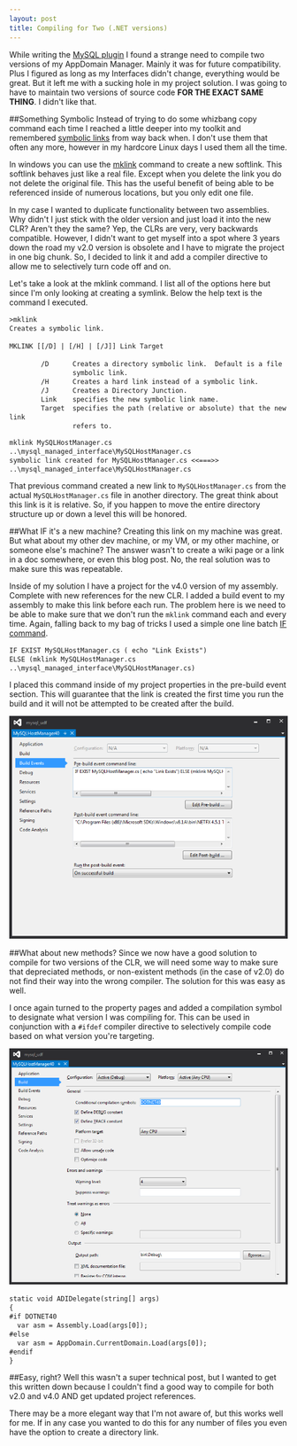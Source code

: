 ```yaml
--- 
layout: post
title: Compiling for Two (.NET versions)
---
```

While writing the [MySQL plugin][plugin] I found a strange need to compile two versions of my AppDomain Manager. Mainly it was for future compatibility. Plus I figured as long as my Interfaces didn't change, everything would be great. But it left me with a sucking hole in my project solution. I was going to have to maintain two versions of source code **FOR THE EXACT SAME THING**. I didn't like that.

##Something Symbolic
Instead of trying to do some whizbang copy command each time I reached a little deeper into my toolkit and remembered [symbolic links][symlink] from way back when. I don't use them that often any more, however in my hardcore Linux days I used them all the time.

In windows you can use the [mklink][mklink] command to create a new softlink. This softlink behaves just like a real file. Except when you delete the link you do not delete the original file. This has the useful benefit of being able to be referenced inside of numerous locations, but you only edit one file.

In my case I wanted to duplicate functionality between two assemblies. Why didn't I just stick with the older version and just load it into the new CLR? Aren't they the same? Yep, the CLRs are very, very backwards compatible. However, I didn't want to get myself into a spot where 3 years down the road my v2.0 version is obsolete and I have to migrate the project in one big chunk. So, I decided to link it and add a compiler directive to allow me to selectively turn code off and on.

Let's take a look at the mklink command. I list all of the options here but since I'm only looking at creating a symlink. Below the help text is the command I executed.

~~~
>mklink
Creates a symbolic link.

MKLINK [[/D] | [/H] | [/J]] Link Target

        /D      Creates a directory symbolic link.  Default is a file
                symbolic link.
        /H      Creates a hard link instead of a symbolic link.
        /J      Creates a Directory Junction.
        Link    specifies the new symbolic link name.
        Target  specifies the path (relative or absolute) that the new link
                refers to.
~~~

~~~
mklink MySQLHostManager.cs ..\mysql_managed_interface\MySQLHostManager.cs
symbolic link created for MySQLHostManager.cs <<===>> ..\mysql_managed_interface\MySQLHostManager.cs
~~~

That previous command created a new link to `MySQLHostManager.cs` from the actual `MySQLHostManager.cs` file in another directory. The great think about this link is it is relative. So, if you happen to move the entire directory structure up or down a level this will be honored.

##What IF it's a new machine?
Creating this link on my machine was great. But what about my other dev machine, or my VM, or my other machine, or someone else's machine? The answer wasn't to create a wiki page or a link in a doc somewhere, or even this blog post. No, the real solution was to make sure this was repeatable.

Inside of my solution I have a project for the v4.0 version of my assembly. Complete with new references for the new CLR. I added a build event to my assembly to make this link before each run. The problem here is we need to be able to make sure that we don't run the `mklink` command each and every time. Again, falling back to my bag of tricks I used a simple one line batch [IF command][ifcmd].

~~~
IF EXIST MySQLHostManager.cs ( echo "Link Exists") 
ELSE (mklink MySQLHostManager.cs ..\mysql_managed_interface\MySQLHostManager.cs)
~~~

I placed this command inside of my project properties in the pre-build event section. This will guarantee that the link is created the first time you run the build and it will not be attempted to be created after the build.

![Property Page](/images/props.png)

##What about new methods?
Since we now have a good solution to compile for two versions of the CLR, we will need some way to make sure that depreciated methods, or non-existent methods (in the case of v2.0) do not find their way into the wrong compiler. The solution for this was easy as well.

I once again turned to the property pages and added a compilation symbol to designate what version I was compiling for. This can be used in conjunction with a `#ifdef` compiler directive to selectively compile code based on what version you're targeting.

![Compilation Symbol](/images/props_compilation_symbol.png)

~~~Csharp
static void ADIDelegate(string[] args)
{
#if DOTNET40
  var asm = Assembly.Load(args[0]); 
#else
  var asm = AppDomain.CurrentDomain.Load(args[0]);
#endif
}
~~~

##Easy, right?
Well this wasn't a super technical post, but I wanted to get this written down because I couldn't find a good way to compile for both v2.0 and v4.0 AND get updated project references.

There may be a more elegant way that I'm not aware of, but this works well for me. If in any case you wanted to do this for any number of files you even have the option to create a directory link.

[plugin]: https://github.com/jldgit/mysql_udf_dotnet
[symlink]: http://en.wikipedia.org/wiki/Symbolic_link
[mklink]: http://msdn.microsoft.com/en-us/library/windows/desktop/aa365006%28v=vs.85%29.aspx
[ifcmd]: http://technet.microsoft.com/en-us/library/bb490920.aspx
